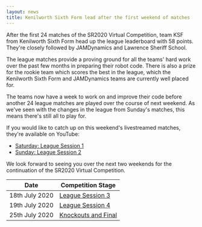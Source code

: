 ```yaml
---
layout: news
title: Kenilworth Sixth Form lead after the first weekend of matches
---
```


After the first 24 matches of the SR2020 Virtual Competition, team KSF from
Kenilworth Sixth Form head up the league leaderboard with 58 points. They're
closely followed by JAMDynamics and Lawrence Sheriff School.

The league matches provide a proving ground for all the teams' hard work over
the past few months in preparing their robot code. There is also a prize for the
rookie team which scores the best in the league, which the Kenilworth Sixth Form
and JAMDynamics teams are currently well placed for.

The teams now have a week to work on and improve their code before another 24
league matches are played over the course of next weekend. As we've seen with
the changes in the league from Sunday's matches, this means there's still all to
play for.

If you would like to catch up on this weekend's livestreamed matches, they're
available on YouTube:

* [Saturday: League Session 1](https://youtu.be/xLL7SoQywf4)
* [Sunday: League Session 2](https://youtu.be/7JoW4zXSeZE)

We look forward to seeing you over the next two weekends for the continuation of
the SR2020 Virtual Competition.

| Date           | Competition Stage                                                   |
|----------------|---------------------------------------------------------------------|
| 18th July 2020 | [League Session 3](/events/sr2020/virtual-competition-league-3/)    |
| 19th July 2020 | [League Session 4](/events/sr2020/virtual-competition-league-4/)    |
| 25th July 2020 | [Knockouts and Final](/events/sr2020/virtual-competition-knockouts/)|
